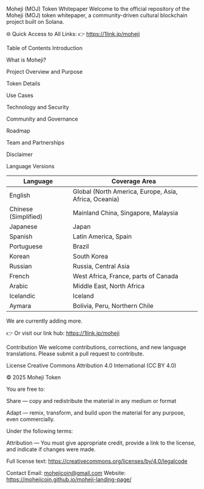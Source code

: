 Moheji (MOJ) Token Whitepaper
Welcome to the official repository of the Moheji (MOJ) token whitepaper, a community-driven cultural blockchain project built on Solana.

🌐 Quick Access to All Links:
👉 https://1link.jp/moheji

Table of Contents
Introduction

What is Moheji?

Project Overview and Purpose

Token Details

Use Cases

Technology and Security

Community and Governance

Roadmap

Team and Partnerships

Disclaimer

Language Versions

| Language              | Coverage Area                                      |
|-----------------------|---------------------------------------------------|
| English               | Global (North America, Europe, Asia, Africa, Oceania) |
| Chinese (Simplified)  　| Mainland China, Singapore, Malaysia               |
| Japanese              | Japan                                             |
| Spanish               | Latin America, Spain                              |
| Portuguese            | Brazil                                            |
| Korean                | South Korea                                       |
| Russian               | Russia, Central Asia                              |
| French                | West Africa, France, parts of Canada              |
| Arabic                | Middle East, North Africa                         |
| Icelandic             | Iceland                                           |
| Aymara                | Bolivia, Peru, Northern Chile                     |

We are currently adding more.

👉 Or visit our link hub: https://1link.jp/moheji

Contribution
We welcome contributions, corrections, and new language translations.
Please submit a pull request to contribute.

License
Creative Commons Attribution 4.0 International (CC BY 4.0)

© 2025 Moheji Token

You are free to:

Share — copy and redistribute the material in any medium or format

Adapt — remix, transform, and build upon the material for any purpose, even commercially.

Under the following terms:

Attribution — You must give appropriate credit, provide a link to the license, and indicate if changes were made.

Full license text:
https://creativecommons.org/licenses/by/4.0/legalcode

Contact
Email: mohejicoin@gmail.com
Website: https://mohejicoin.github.io/moheji-landing-page/

